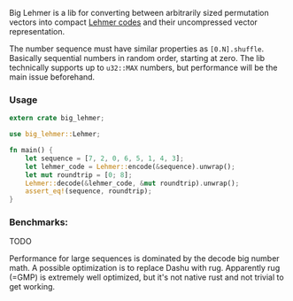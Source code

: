 Big Lehmer is a lib for converting between arbitrarily sized permutation vectors into compact [Lehmer codes](https://en.wikipedia.org/wiki/Lehmer_code) and their uncompressed vector representation.

The number sequence must have similar properties as `[0.N].shuffle`. Basically sequential numbers in random order, starting at zero. The lib technically supports up to `u32::MAX` numbers, but performance will be the main issue beforehand.

### Usage
```rust
extern crate big_lehmer;

use big_lehmer::Lehmer;

fn main() {
    let sequence = [7, 2, 0, 6, 5, 1, 4, 3];
    let lehmer_code = Lehmer::encode(&sequence).unwrap();
    let mut roundtrip = [0; 8];
    Lehmer::decode(&lehmer_code, &mut roundtrip).unwrap();
    assert_eq!(sequence, roundtrip);
}
```

### Benchmarks:

TODO

Performance for large sequences is dominated by the decode big number math. A possible optimization is to replace Dashu with rug. Apparently rug (=GMP) is extremely well optimized, but it's not native rust and not trivial to get working.